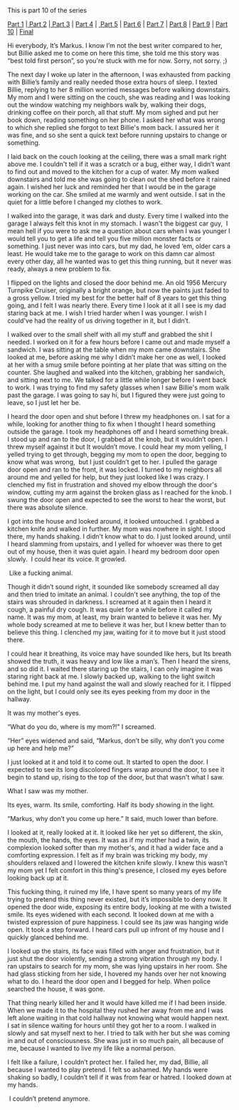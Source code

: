 This is part 10 of the series

[Part 1](https://www.reddit.com/r/nosleep/comments/1g5icy8/scopaesthesia/) |[ Part 2](https://www.reddit.com/r/nosleep/comments/1gabx4u/bike_ride/) |[ Part 3](https://www.reddit.com/r/nosleep/comments/1g7e90i/mixed_mail/) | [Part 4](https://www.reddit.com/r/nosleep/comments/1ge51be/i_was_around_16_when_i_first_started_getting_the/) | [ ](https://www.reddit.com/r/nosleep/comments/1ge51be/i_was_around_16_when_i_first_started_getting_the/)[Part 5](https://www.reddit.com/r/nosleep/comments/1gu75vu/he_follows_and_hes_violent/) | [Part 6](https://www.reddit.com/r/nosleep/comments/1gouk5m/it_wasnt_human_it_couldnt_have_been/) | [Part 7](https://www.reddit.com/r/nosleep/comments/1h0dtg7/something_tore_the_deer_apart/) | [Part 8](https://www.reddit.com/r/nosleep/comments/1hacmtu/when_hunting_went_wrong/) | [Part 9](https://www.reddit.com/r/nosleep/comments/1hf7wd0/a_strange_night_out/) | [Part 10](https://www.reddit.com/r/nosleep/comments/1hkgihw/break_in/) | [Final](https://www.reddit.com/r/nosleep/comments/1hpxywt/radio_silence_final/)

Hi everybody, It’s Markus. I know I’m not the best writer compared to her, but Billie asked me to come on here this time, she told me this story was “best told first person”, so you're stuck with me for now. Sorry, not sorry. ;)

The next day I woke up later in the afternoon, I was exhausted from packing with Billie’s family and really needed those extra hours of sleep. I texted Billie, replying to her 8 million worried messages before walking downstairs. My mom and I were sitting on the couch, she was reading and I was looking out the window watching my neighbors walk by, walking their dogs, drinking coffee on their porch, all that stuff. My mom sighed and put her book down, reading something on her phone. I asked her what was wrong to which she replied she forgot to text Billie's mom back. I assured her it was fine, and so she sent a quick text before running upstairs to change or something. 

I laid back on the couch looking at the ceiling, there was a small mark right above me. I couldn't tell if it was a scratch or a bug, either way, I didn’t want to find out and moved to the kitchen for a cup of water. My mom walked downstairs and told me she was going to clean out the shed before it rained again. I wished her luck and reminded her that I would be in the garage working on the car. She smiled at me warmly and went outside. I sat in the quiet for a little before I changed my clothes to work.

I walked into the garage, it was dark and dusty. Every time I walked into the garage I always felt this knot in my stomach. I wasn't the biggest car guy,  I mean hell if you were to ask me a question about cars when I was younger I would tell you to get a life and tell you five million monster facts or something. I just never was into cars, but my dad, he loved ‘em, older cars a least. He would take me to the garage to work on this damn car almost every other day, all he wanted was to get this thing running, but it never was ready, always a new problem to fix. 

I flipped on the lights and closed the door behind me. An old 1956 Mercury Turnpike Cruiser, originally a bright orange, but now the paints just faded to a gross yellow. I tried my best for the better half of 8 years to get this thing going, and I felt I was nearly there. Every time I look at it all I see is my dad staring back at me. I wish I tried harder when I was younger. I wish I could've had the reality of us driving together in it, but I didn’t.

I walked over to the small shelf with all my stuff and grabbed the shit I needed. I worked on it for a few hours before I came out and made myself a sandwich. I was sitting at the table when my mom came downstairs. She looked at me, before asking me why I didn’t make her one as well, I looked at her with a smug smile before pointing at her plate that was sitting on the counter. She laughed and walked into the kitchen, grabbing her sandwich, and sitting next to me. We talked for a little while longer before I went back to work. I was trying to find my safety glasses when I saw Billie's mom walk past the garage. I was going to say hi, but I figured they were just going to leave, so I just let her be.

I heard the door open and shut before I threw my headphones on. I sat for a while, looking for another thing to fix when I thought I heard something outside the garage. I took my headphones off and I heard something break. I stood up and ran to the door, I grabbed at the knob, but it wouldn’t open. I threw myself against it but It wouldn’t move. I could hear my mom yelling, I yelled trying to get through, begging my mom to open the door, begging to know what was wrong,  but I just couldn’t get to her. I pulled the garage door open and ran to the front, it was locked. I turned to my neighbors all around me and yelled for help, but they just looked like I was crazy. I clenched my fist in frustration and shoved my elbow through the door's window, cutting my arm against the broken glass as I reached for the knob. I swung the door open and expected to see the worst to hear the worst, but there was absolute silence.

I got into the house and looked around, it looked untouched. I grabbed a kitchen knife and walked in further. My mom was nowhere in sight. I stood there, my hands shaking. I didn't know what to do. I just looked around, until I heard slamming from upstairs, and I yelled for whoever was there to get out of my house, then it was quiet again. I heard my bedroom door open slowly.  I could hear its voice. It growled.

 Like a fucking animal.

Though it didn’t sound right, it sounded like somebody screamed all day and then tried to imitate an animal. I couldn't see anything, the top of the stairs was shrouded in darkness. I screamed at it again then I heard it cough, a painful dry cough. It was quiet for a while before it called my name. It was my mom, at least, my brain wanted to believe it was her. My whole body screamed at me to believe it was her, but I knew better than to believe this thing. I clenched my jaw, waiting for it to move but it just stood there. 

I could hear it breathing, its voice may have sounded like hers, but Its breath showed the truth, it was heavy and low like a man’s. Then I heard the sirens, and so did it. I waited there staring up the stairs, I can only imagine it was staring right back at me. I slowly backed up, walking to the light switch behind me. I put my hand against the wall and slowly reached for it. I flipped on the light, but I could only see its eyes peeking from my door in the hallway.

It was my mother's eyes. 

“What do you do, where is my mom?!” I screamed.

“Her” eyes widened and said, “Markus, don’t be silly, why don’t you come up here and help me?”

I just looked at it and told it to come out. It started to open the door. I expected to see its long discolored fingers wrap around the door, to see it begin to stand up, rising to the top of the door, but that wasn't what I saw.

What I saw was my mother.

Its eyes, warm. Its smile, comforting. Half its body showing in the light.

“Markus, why don’t you come up here.” It said, much lower than before.

I looked at it, really looked at it. It looked like her yet so different, the skin, the mouth, the hands, the eyes. It was as if my mother had a twin, its complexion looked softer than my mother's, and it had a wider face and a comforting expression. I felt as if my brain was tricking my body, my shoulders relaxed and I lowered the kitchen knife slowly. I knew this wasn’t my mom yet I felt comfort in this thing's presence, I closed my eyes before looking back up at it.

This fucking thing, it ruined my life, I have spent so many years of my life trying to pretend this thing never existed, but it’s impossible to deny now. It opened the door wide, exposing its entire body, looking at me with a twisted smile. Its eyes widened with each second. It looked down at me with a twisted expression of pure happiness. I could see its jaw was hanging wide open. It took a step forward. I heard cars pull up infront of my house and I quickly glanced behind me.

I looked up the stairs, its face was filled with anger and frustration, but it just shut the door violently, sending a strong vibration through my body. I ran upstairs to search for my mom, she was lying upstairs in her room. She had glass sticking from her side, I hovered my hands over her not knowing what to do. I heard the door open and I begged for help. When police searched the house, it was gone. 

That thing nearly killed her and It would have killed me if I had been inside. When we made it to the hospital they rushed her away from me and I was left alone waiting in that cold hallway not knowing what would happen next. I sat in silence waiting for hours until they got her to a room. I walked in slowly and sat myself next to her. I tried to talk with her but she was coming in and out of consciousness. She was just in so much pain, all because of me, because I wanted to live my life like a normal person. 

I felt like a failure, I couldn’t protect her. I failed her, my dad, Billie, all because I wanted to play pretend. I felt so ashamed. My hands were shaking so badly, I couldn’t tell if it was from fear or hatred. I looked down at my hands.

 I couldn’t pretend anymore.